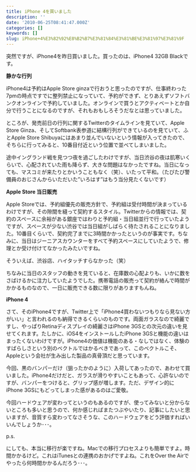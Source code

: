 ```yaml
---
title: iPhone 4を買いました
description: ''
date: '2010-06-25T08:41:47.000Z'
categories: []
keywords: []
slug: iPhone+4%E3%82%92%E8%B2%B7%E3%81%84%E3%81%BE%E3%81%97%E3%81%9F
---
```

突然ですが、iPhone4を昨日買いました。買ったのは、iPhone4 32GB Blackです。

**静かな行列**

iPhone4は予約はApple Store ginzaで行おうと思ったのですが、仕事終わった7pmの時点ですでに整列禁止になっていて、予約ができず、とりあえずソフトバンクオンラインで予約していました。オンラインで買うとアクティベートとか自分で行うことになるのですが、それもおもしろそうだなとは思っていました。

ところが、発売前日の行列に関するTwitterのタイムラインを見ていて、Apple Store Ginza、そしてSoftbank表参道に結構行列ができているのを見ていて、ふとApple Store Shibuyaにはあまり並んでいないという情報が入ってきたので、そちらに行ってみると、10番目付近という位置で並べてしまいました。

途中イングランド戦を見つつ夜を過ごしたわけですが、当日渋谷の夜は肌寒いくらいで、心配されていた雨も降らず、大きな問題はなかったですね。当日になっても、マスコミが来たりとかいうこともなく（笑）、いたって平和。（たびたび警備員のおじさんからいただいた”いろはす”はもう当分見たくないです）

**Apple Store 当日販売**

Apple Storeでは、予約組優先の販売方針で、予約組は受付時間が決まっているわけですが、その隙間を縫って契約するスタイル。Twitterからの情報では、契約のスペースに余裕がある銀座ではわりと予約組・当日組並行で行っていたようですが、スペースが少ない渋谷では当日組がしばらく待たされることになりました。10番目くらいで、契約完了までに3時間かかったというのが事実です。ちなみに、当日はジーニアスカウンターをすべて予約スペースにしていたようで、修理とか受け付けてなかったみたいですね。

そういえば、渋谷店、ハイタッチすらなかった（笑）

ちなみに当日のスタッフの動きを見ていると、在庫数の心配よりも、いかに数をさばけるかに注力していたようでした。携帯電話の販売って契約が絡んで時間がかかるものなので、一日に販売できる数に限りがありますもんね。

**iPhone 4**

さて、そのiPhone4ですが、Twitter上で「iPhone4買わないつもりなら見ない方がいい」と言われるのも納得できるくらいのものです。両面ガラスなので綺麗ですし、やっぱりRetinaディスプレイの綺麗さはiPhone 3GSとの次元の違いを見せてくれます。たしかに、iOS4をインストールしたiPhone 3GSと機能の違いはまったくないわけですが。iPhone4の価値は機能のある・なしではなく、体験のすばらしさという別のベクトルではかるべきであって、このベクトルこそ、Appleという会社が生み出した製品の真骨頂だと思っています。

今回、黒のバンパーだけ（狙ったかのように）入荷してあったので、あわせて買いました。iPhone4だけだと、ガラスが滑りやすいこともあって、心許ないのですが、バンパーをつけると、グリップ感が増します。ただ、デザイン的にiPhone 3GSにもどってしまった感があるのはご愛敬。

今回ハードウェアが変わってというのもあるのですが、使ってみないと分からないところも多いと思うので、何か感じればまたつぶやいたり、記事にしたいと思いますが、音質すら変わってなさそうな、このハードウェアをどう評価すればいいんでしょうか･･･。

p.s.

にしても、本当に移行が楽ですね。Macでの移行プロセスよりも簡単ですよ。時間かかるけど。これはiTunesとの連携のおかげですよね。これをOver the Airでやったら何時間かかるんだろう･･･。